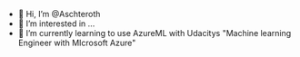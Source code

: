 - 👋 Hi, I’m @Aschteroth
- 👀 I’m interested in ...
- 🌱 I’m currently learning to use AzureML with Udacitys "Machine learning Engineer with MIcrosoft Azure"


<!---
Aschteroth/Aschteroth is a ✨ special ✨ repository because its `README.md` (this file) appears on your GitHub profile.
You can click the Preview link to take a look at your changes.
--->
